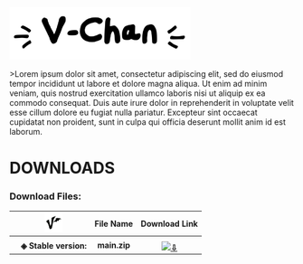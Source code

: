 
<img src="https://raw.githubusercontent.com/reichsacht-alt/V-Chan-2.1/refs/heads/main/img/ui/logo.svg" style="width:20rem;">

<p>>Lorem ipsum dolor sit amet, consectetur adipiscing elit, sed do eiusmod tempor incididunt ut labore et dolore magna aliqua. Ut enim ad minim veniam, quis nostrud exercitation ullamco laboris nisi ut aliquip ex ea commodo consequat. Duis aute irure dolor in reprehenderit in voluptate velit esse cillum dolore eu fugiat nulla pariatur. Excepteur sint occaecat cupidatat non proident, sunt in culpa qui officia deserunt mollit anim id est laborum.</p>

# DOWNLOADS
<h3>Download Files:</h3>

<table>
  <tr>
    <th>
      ㅤ<img src="https://raw.githubusercontent.com/reichsacht-alt/V-Chan-2.1/refs/heads/main/img/ui/V-black.svg" style="width:2rem;"
    </th>
    <th>
      File Name
    </th>
    <th>
      Download Link
    </th>
  </tr>
  <tr>
    <th>
      ㅤ◈ <b>Stable version:</b>
    </th>
    <th>
      main.zip
    </th>
    <th>
      <a href="https://github.com/reichsacht-alt/V-chan-2.1/archive/refs/heads/main.zip"><img src="https://github.com/sdmatayoshi/V-chan/assets/106670145/ce129379-faeb-48fa-98a5-0769f39e12db" style="width:1rem;margin-top:5px"><u>⇩</u></a>
    </th>
  </tr>
</table>
<!--Here's a sentence with a footnote. [^1]
[^1]: This is the footnote.
# V-CHAN PROJECT (v2.1)

-->
